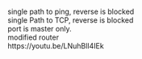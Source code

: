 <br>
single path to ping, reverse is blocked
<br>
single Path to TCP, reverse is blocked
<br>
port is master only.
<br> 
modified router
<br>
https://youtu.be/LNuhBlI4IEk
